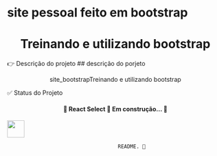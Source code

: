 # site pessoal feito em bootstrap 

<h1 align="center">Treinando e utilizando bootstrap</h1>
👉  Descrição do projeto ## descrição do porjeto 
<p align="center">site_bootstrapTreinando e utilizando bootstrap</P>
    ✅ Status do Projeto
<h4 align="center"> 
	🚧  React Select 🚀 Em construção...  🚧
</h4>
<img src="https://media.giphy.com/media/NFA61GS9qKZ68/giphy.gif" width="40" height="40" />

                                        README. 💝
